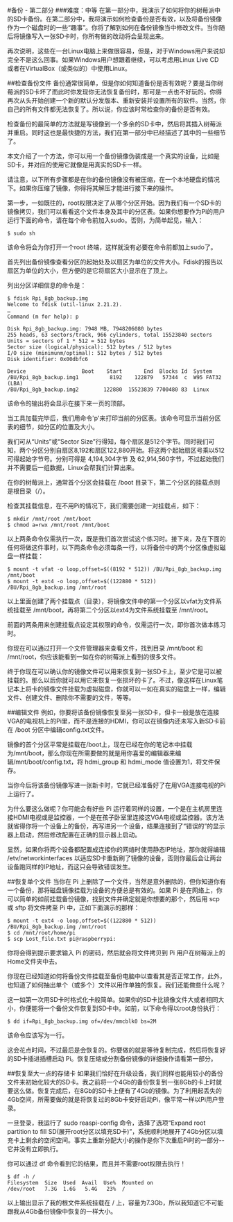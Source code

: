 #备份 - 第二部分
###难度：中等
在第一部分中，我演示了如何将你的树莓派中的SD卡备份。在第二部分中，我将演示如何检查备份是否有效，以及将备份镜像作为一个磁盘时的一些“趣事”。你将了解到如何在备份镜像当中修改文件。当你随后将镜像写入一张SD卡时，你所有做的改动将会呈现出来。

再次说明，这些在一台Linux电脑上来做很容易，但是，对于Windows用户来说却完全不是这么回事。如果Windows用户想跟着继续，可以考虑用Linux Live CD 或者在VirtualBox（或类似的）中使用Linux。

##检查备份文件
备份通常很简单，但是你如何知道备份是否有效呢？要是当你树莓派的SD卡坏了而此时你发现你无法恢复备份时，那可是一点也不好玩的。你得再次从头开始创建一个新的默认分发版本、重新安装并设置所有的软件。当然，你自己的所有文件都无法恢复了。所以说，你应该时常检查你的备份是否有效。

检查备份的最简单的方法就是写镜像到一个多余的SD卡中，然后将其插入树莓派并重启。同时这也是最快捷的方法，我们在第一部分中已经描述了其中的一些细节了。

本文介绍了一个方法，你可以用一个备份镜像伪装成是一个真实的设备，比如是SD卡，并对应的使用它就像是用真实的SD卡一样。

请注意，以下所有步骤都是在你的备份镜像没有被压缩，在一个本地硬盘的情况下。如果你压缩了镜像，你得将其解压才能进行接下来的操作。

第一步，一如既往的，root权限决定了从哪个分区开始。因为我们有一个SD卡的镜像拷贝，我们可以看看这个文件本身及其中的分区表。如果你想要作为Pi的用户运行下面的命令，请在每个命令前加入sudo。否则，为简单起见，输入：

	$ sudo sh
该命令将会为你打开一个root 终端，这样就没有必要在命令前都加上sudo了。

首先列出备份镜像查看分区的起始处及以扇区为单位的文件大小。Fdisk的报告以扇区为单位的大小，但方便的是它将扇区大小显示在了顶上。

列出分区详细信息的命令是：

	$ fdisk Rpi_8gb_backup.img
	Welcome to fdisk (util-linux 2.21.2).
	…
	Command (m for help): p
	
	Disk Rpi_8gb_backup.img: 7948 MB, 7948206080 bytes
	255 heads, 63 sectors/track, 966 cylinders, total 15523840 sectors
	Units = sectors of 1 * 512 = 512 bytes
	Sector size (logical/physical): 512 bytes / 512 bytes
	I/O size (minimunm/optimal): 512 bytes / 512 bytes
	Disk identifier: 0x00dbfc6
	
	Device					Boot	Start		End	 Blocks	Id	System
	/BU/Rpi_8gb_backup.img1			 8192	 122879   57344	 c	W95 FAT32 (LBA)
	/BU/Rpi_8gb_backup.img2		   122880  15523839	7700480	83	Linux
该命令的输出将会显示在接下来一页的顶部。

当工具加载完毕后，我们用命令'p'来打印当前的分区表。该命令可显示当前分区表的细节，如分区的位置及大小。


我们可从“Units”或“Sector Size”行得知，每个扇区是512个字节。同时我们可知，两个分区分别自扇区8,192和扇区122,880开始。将这两个起始扇区号乘以512可得起始字节号。分别可得是 4,194,304字节 及 62,914,560字节，不过起始我们并不需要后一组数据，Linux会帮我们计算出来。

在你的树莓派上，通常首个分区会挂载在 /boot 目录下，第二个分区的挂载点则是根目录（/）。

检查其挂载信息，在不用Pi的情况下，我们需要创建一对挂载点，如下：

	$ mkdir /mnt/root /mnt/boot
	$ chmod a=rwx /mnt/root /mnt/boot
以上两条命令仅需执行一次，既是我们首次尝试这个练习时。接下来，及在下面的任何将做这件事时，以下两条命令必须每条一行，以将备份中的两个分区像虚拟磁盘一样挂载：

	$ mount -t vfat -o loop,offset=$((8192 * 512)) /BU/Rpi_8gb_backup.img /mnt/boot
	$ mount -t ext4 -o loop,offset=$((122880 * 512)) /BU/Rpi_8gb_backup.img /mnt/root
以上里面创建了两个挂载点（目录），将镜像文件中的第一个分区以vfat为文件系统挂载至 /mnt/boot，再将第二个分区以ext4为文件系统挂载至 /mnt/root。

前面的两条用来创建挂载点设定其权限的命令，仅需运行一次，即你首次做本练习时。

你现在可以通过打开一个文件管理器来查看文件，找到目录 /mnt/boot 和 /mnt/root，你应该能看到一如在你的树莓派上看到的很多文件。

终于你现在可以确认你的镜像文件可以用来恢复到一张SD卡上，至少它是可以被挂载的。那么以后你就可以用它来恢复一张损坏的卡了。不过，像这样在Linux笔记本上将卡的镜像文件挂载为虚拟磁盘，你就可以一如在真实的磁盘上一样，编辑文件、创建文件、删除你不需要的文件，等等。

##编辑文件
例如，你要将该备份镜像恢复至另一张SD卡，但卡一般是放在连接VGA的电视机上的Pi里，而不是连接的HDMI，你可以在镜像内还未写入新SD卡前在 /boot 分区中编辑config.txt文件。

镜像的首个分区平常是挂载在/boot上，现在已经在你的笔记本中挂载为/mnt/boot，那么你现在所需要做的就是用你喜爱的编辑器来编辑/mnt/boot/config.txt，将 hdmi_group 和 hdmi_mode 值设置为1，将文件保存。

当你今后将该备份镜像写进一张新卡时，它就已经准备好了在用VGA连接电视的Pi上运行了。

为什么要这么做呢？你可能会有好些 Pi 运行着同样的设置，一个是在主机房里连接HDMI电视或是监控器，一个是在孩子卧室里连接这VGA电视或监控器。该方法就省得你将一个设备上的备份，再写进另一个设备，结果连接到了“错误的”的显示器上启动，然后修改配置在正确的显示器上启动。

显然，如果你将两个设备都配置成连接你的网络时使用静态IP地址，那你就得编辑 /etv/networkinterfaces 以适应SD卡重新刷了镜像的设备，否则你最后会让两台设备跑同样的IP地址，而这只会导致错误发生。

##恢复单个文件
当你在 Pi 上删除了一个文件，当然是意外删除的，但你知道你有一个备份，那将磁盘镜像挂载为设备的方便总是有效的。如果 Pi 是在网络上，你可以简单的如前挂载备份镜像，找到文件并确定就是你想要的那个，然后用 scp 或 sftp 将文件拷至 Pi 中，正如下面演示的那样：

	$ mount -t ext4 -o loop,offset=$((122880 * 512)) /BU/Rpi_8gb_backup.img /mnt/root
	$ cd /mnt/root/home/pi
	$ scp Lost_file.txt pi@raspberrypi:
你将会得到提示要求输入 Pi 的密码，然后就会将文件拷贝到 Pi 用户在树莓派上的Home文件夹中去。

你现在已经知道如何将备份文件挂载至备份电脑中以查看其是否正常工作，此外，也知道了如何抽出单个（或多个）文件以用作单独的恢复。我们还能做些什么呢？

这一如第一次用SD卡时格式化卡般简单。如果你的SD卡比镜像文件大或者相同大小，你便能将一个备份文件恢复到SD卡中。如前，以下命令得以root身份执行：

	$ dd if=Rpi_8gb_backup.img of=/dev/mmcblk0 bs=2M
该命令应该写为一行。

这会花点时间，不过最后是会恢复的。你要做的就是等待复制完成，然后将恢复好的SD卡插进插槽启动 Pi。恢复压缩或分割备份镜像的详细操作请看第一部分。

##恢复至大一点的存储卡
如果我们恰好在升级设备，我们同样也能用较小的备份文件来初始化较大的SD卡。我之前将一个4Gb的备份恢复到一张8Gb的卡上时就要这么做。恢复完成后，在8Gb的SD卡上便有了4Gb的镜像。为了利用起丢失的4Gb空间，所需要做的就是将恢复过的8Gb卡安好启动Pi，像平常一样以Pi用户登录。

一旦登录，我运行了 sudo reaspi-config 命令，选择了选项“Expand root partition to fill SD(展开root分区以填充SD卡)”，系统顺利地展开了4Gb分区以填充卡上剩余的空闲空间。事实上重新分配大小的操作是你下次重启Pi时的一部分--它并没有立即执行。

你可以通过 df 命令看到它的结果，而且并不需要root权限去执行！

	$ df -h /
	Filesystem	Size  Used	Avail  Use%	 Mounted on
	/dev/root	7.3G  1.6G	 5.4G	23%	 /
以上输出显示了我的根文件系统挂载在 / 上，容量为7.3Gb，所以我知道它不可能跟我从4Gb备份镜像中恢复的一样大小。